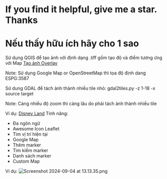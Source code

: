 # **If you find it helpful, give me a star. Thanks**
# **Nếu thấy hữu ích hãy cho 1 sao**

Sử dụng QGIS để tạo ảnh với định dạng .tiff gồm tạo độ và điểm tương ứng với Map [Tạo ảnh Overlay](https://www.youtube.com/watch?v=JaZ2bt2AxUg&ab_channel=RITLibraries) 

Note: Sử dụng Google Map or OpenStreetMap thì tọa độ định dang ESPG:3587

Sử dung GDAL để tách ảnh thành nhiều tile nhỏ: gdal2tiles.py -z 1-18 -x source target 

Note: Càng nhiều độ zoom thì càng lâu do phải tách ảnh thành nhiều tile

Ví dụ: [Disney Land](https://disneyland.disney.go.com/destinations/)
Tính năng:
 - Đa ngôn ngữ
 - Awesome Icon Leaflet
 - Tìm vị trí hiện tại
 - Google Map
 - Thêm marker
 - Tìm kiếm marker
 - Danh sách marker
 - Custom Map




Ví dụ: ![Screenshot 2024-09-04 at 13.13.35.png](..%2F..%2F..%2FDesktop%2FScreenshot%202024-09-04%20at%2013.13.35.png)
